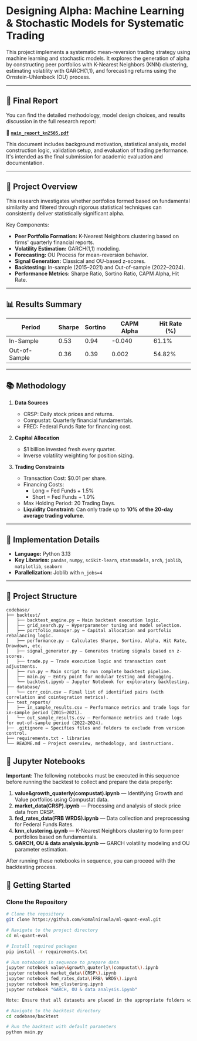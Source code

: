 # Designing Alpha: Machine Learning & Stochastic Models for Systematic Trading

This project implements a systematic mean-reversion trading strategy using machine learning and stochastic models. It explores the generation of alpha by constructing peer portfolios with K-Nearest Neighbors (KNN) clustering, estimating volatility with GARCH(1,1), and forecasting returns using the Ornstein-Uhlenbeck (OU) process.  

---

## 📄 Final Report

You can find the detailed methodology, model design choices, and results discussion in the full research report:

📘 **[`main_report_kn2505.pdf`](./main_report_kn2505.pdf)**

This document includes background motivation, statistical analysis, model construction logic, validation setup, and evaluation of trading performance. It's intended as the final submission for academic evaluation and documentation.

---

## 📖 Project Overview

This research investigates whether portfolios formed based on fundamental similarity and filtered through rigorous statistical techniques can consistently deliver statistically significant alpha.

Key Components:
- **Peer Portfolio Formation:** K-Nearest Neighbors clustering based on firms' quarterly financial reports.
- **Volatility Estimation:** GARCH(1,1) modeling.
- **Forecasting:** OU Process for mean-reversion behavior.
- **Signal Generation:** Classical and OU-based z-scores.
- **Backtesting:** In-sample (2015–2021) and Out-of-sample (2022–2024).
- **Performance Metrics:** Sharpe Ratio, Sortino Ratio, CAPM Alpha, Hit Rate.

---

## 📊 Results Summary

| Period        | Sharpe | Sortino | CAPM Alpha | Hit Rate (%) |
|----------------|--------|---------|------------|--------------|
| In-Sample      | 0.53   | 0.94    | -0.040     | 61.1%        |
| Out-of-Sample  | 0.36   | 0.39    | 0.002      | 54.82%       |

---

## 📚 Methodology

1. **Data Sources**  
   - CRSP: Daily stock prices and returns.  
   - Compustat: Quarterly financial fundamentals.  
   - FRED: Federal Funds Rate for financing cost.

2. **Capital Allocation**  
   - $1 billion invested fresh every quarter.
   - Inverse volatility weighting for position sizing.

3. **Trading Constraints**  
   - Transaction Cost: $0.01 per share.
   - Financing Costs:  
     - Long = Fed Funds + 1.5%  
     - Short = Fed Funds + 1.0%  
   - Max Holding Period: 20 Trading Days.
   - **Liquidity Constraint:** Can only trade up to **10% of the 20-day average trading volume**.

---

## 🧩 Implementation Details

- **Language:** Python 3.13  
- **Key Libraries:** `pandas`, `numpy`, `scikit-learn`, `statsmodels`, `arch`, `joblib`, `matplotlib`, `seaborn`  
- **Parallelization:** Joblib with `n_jobs=4`

---

## 📂 Project Structure

```
codebase/
├── backtest/
│   ├── backtest_engine.py — Main backtest execution logic.
│   ├── grid_search.py — Hyperparameter tuning and model selection.
│   ├── portfolio_manager.py — Capital allocation and portfolio rebalancing logic.
│   ├── performance.py — Calculates Sharpe, Sortino, Alpha, Hit Rate, Drawdown, etc.
│   ├── signal_generator.py — Generates trading signals based on z-scores.
│   ├── trade.py — Trade execution logic and transaction cost adjustments.
│   ├── run.py — Main script to run complete backtest pipeline.
│   ├── main.py — Entry point for modular testing and debugging.
│   └── backtest.ipynb — Jupyter Notebook for exploratory backtesting.
├── database/
│   └── corr_coin.csv — Final list of identified pairs (with correlation and cointegration metrics).
├── test_reports/
│   ├── in_sample_results.csv — Performance metrics and trade logs for in-sample period (2015–2021).
│   └── out_sample_results.csv — Performance metrics and trade logs for out-of-sample period (2022–2024).
├── .gitignore — Specifies files and folders to exclude from version control.
├── requirements.txt - libraries
└── README.md — Project overview, methodology, and instructions.
```

## 📓 Jupyter Notebooks

**Important**: The following notebooks must be executed in this sequence before running the backtest to collect and prepare the data properly:

1. **value&growth_quaterly(compustat).ipynb** — Identifying Growth and Value portfolios using Compustat data.
2. **market_data(CRSP).ipynb** — Processing and analysis of stock price data from CRSP.
3. **fed_rates_data(FRB WRDS).ipynb** — Data collection and preprocessing for Federal Funds Rates.
4. **knn_clustering.ipynb** — K-Nearest Neighbors clustering to form peer portfolios based on fundamentals.
5. **GARCH, OU & data analysis.ipynb** — GARCH volatility modeling and OU parameter estimation.

After running these notebooks in sequence, you can proceed with the backtesting process.

## 🚀 Getting Started

### Clone the Repository

```bash
# Clone the repository
git clone https://github.com/komalniraula/ml-quant-eval.git

# Navigate to the project directory
cd ml-quant-eval

# Install required packages
pip install -r requirements.txt

# Run notebooks in sequence to prepare data
jupyter notebook value\&growth_quaterly\(compustat\).ipynb
jupyter notebook market_data\(CRSP\).ipynb
jupyter notebook fed_rates_data\(FRB\ WRDS\).ipynb
jupyter notebook knn_clustering.ipynb
jupyter notebook "GARCH, OU & data analysis.ipynb"

Note: Ensure that all datasets are placed in the appropriate folders within the codebase directory structure after running these notebooks. The backtest framework expects the prepared data to be in the same folder.

# Navigate to the backtest directory
cd codebase/backtest

# Run the backtest with default parameters
python main.py